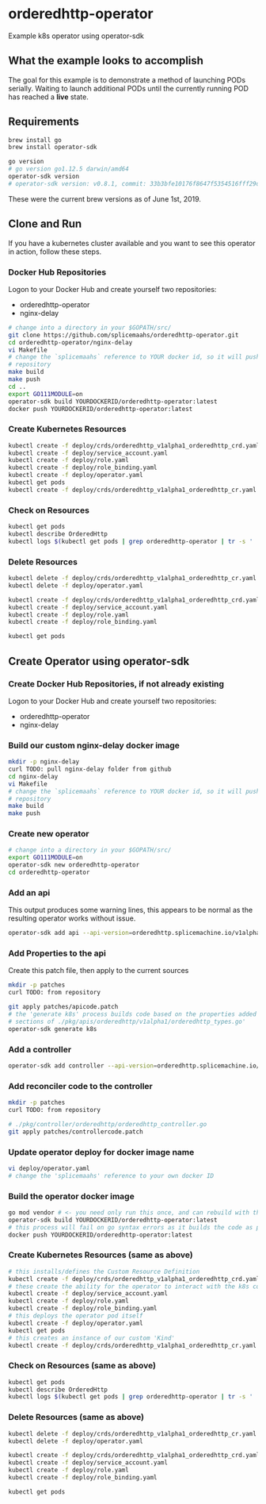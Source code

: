 # orderedhttp-operator

Example k8s operator using operator-sdk

## What the example looks to accomplish

The goal for this example is to demonstrate a method of launching PODs serially.  Waiting to launch
additional PODs until the currently running POD has reached a **live** state.

## Requirements

```bash
brew install go
brew install operator-sdk

go version
# go version go1.12.5 darwin/amd64
operator-sdk version
# operator-sdk version: v0.8.1, commit: 33b3bfe10176f8647f5354516fff29dea42b6342
```

These were the current brew versions as of June 1st, 2019.

## Clone and Run

If you have a kubernetes cluster available and you want to see this operator in action, follow these
steps.

### Docker Hub Repositories

Logon to your Docker Hub and create yourself two repositories:

- orderedhttp-operator
- nginx-delay

```bash
# change into a directory in your $GOPATH/src/
git clone https://github.com/splicemaahs/orderedhttp-operator.git
cd orderedhttp-operator/nginx-delay
vi Makefile
# change the `splicemaahs` reference to YOUR docker id, so it will push to your newly created
# repository
make build
make push
cd ..
export GO111MODULE=on
operator-sdk build YOURDOCKERID/orderedhttp-operator:latest
docker push YOURDOCKERID/orderedhttp-operator:latest
```

### Create Kubernetes Resources

```bash
kubectl create -f deploy/crds/orderedhttp_v1alpha1_orderedhttp_crd.yaml
kubectl create -f deploy/service_account.yaml
kubectl create -f deploy/role.yaml
kubectl create -f deploy/role_binding.yaml
kubectl create -f deploy/operator.yaml
kubectl get pods
kubectl create -f deploy/crds/orderedhttp_v1alpha1_orderedhttp_cr.yaml
```

### Check on Resources

```bash
kubectl get pods
kubectl describe OrderedHttp
kubectl logs $(kubectl get pods | grep orderedhttp-operator | tr -s ' ' | cut -d' ' -f1)
```

### Delete Resources

```bash
kubectl delete -f deploy/crds/orderedhttp_v1alpha1_orderedhttp_cr.yaml
kubectl delete -f deploy/operator.yaml

kubectl create -f deploy/crds/orderedhttp_v1alpha1_orderedhttp_crd.yaml
kubectl create -f deploy/service_account.yaml
kubectl create -f deploy/role.yaml
kubectl create -f deploy/role_binding.yaml

kubectl get pods
```

## Create Operator using operator-sdk

### Create Docker Hub Repositories, if not already existing

Logon to your Docker Hub and create yourself two repositories:

- orderedhttp-operator
- nginx-delay

### Build our custom nginx-delay docker image

```bash
mkdir -p nginx-delay
curl TODO: pull nginx-delay folder from github
cd nginx-delay
vi Makefile
# change the `splicemaahs` reference to YOUR docker id, so it will push to your newly created
# repository
make build
make push
```

### Create new operator

```bash
# change into a directory in your $GOPATH/src/
export GO111MODULE=on
operator-sdk new orderedhttp-operator
cd orderedhttp-operator
```

### Add an api

This output produces some warning lines, this appears to be normal as the resulting operator works without issue.

```bash
operator-sdk add api --api-version=orderedhttp.splicemachine.io/v1alpha1 --kind=OrderedHttp
```

### Add Properties to the api

Create this patch file, then apply to the current sources

```bash
mkdir -p patches
curl TODO: from repository
```

```bash
git apply patches/apicode.patch
# the 'generate k8s' process builds code based on the properties added to the Spec and Status
# sections of ./pkg/apis/orderedhttp/v1alpha1/orderedhttp_types.go'
operator-sdk generate k8s
```

### Add a controller

```bash
operator-sdk add controller --api-version=orderedhttp.splicemachine.io/v1alpha1 --kind=OrderedHttp
```

### Add reconciler code to the controller

```bash
mkdir -p patches
curl TODO: from repository
```

```bash
# ./pkg/controller/orderedhttp/orderedhttp_controller.go
git apply patches/controllercode.patch
```

### Update operator deploy for docker image name

```bash
vi deploy/operator.yaml
# change the 'splicemaahs' reference to your own docker ID
```

### Build the operator docker image

```bash
go mod vendor # <- you need only run this once, and can rebuild with the 'build' command
operator-sdk build YOURDOCKERID/orderedhttp-operator:latest
# this process will fail on go syntax errors as it builds the code as part of the docker image build.
docker push YOURDOCKERID/orderedhttp-operator:latest
```

### Create Kubernetes Resources (same as above)

```bash
# this installs/defines the Custom Resource Definition
kubectl create -f deploy/crds/orderedhttp_v1alpha1_orderedhttp_crd.yaml
# these create the ability for the operator to interact with the k8s controller
kubectl create -f deploy/service_account.yaml
kubectl create -f deploy/role.yaml
kubectl create -f deploy/role_binding.yaml
# this deploys the operator pod itself
kubectl create -f deploy/operator.yaml
kubectl get pods
# this creates an instance of our custom 'Kind'
kubectl create -f deploy/crds/orderedhttp_v1alpha1_orderedhttp_cr.yaml
```

### Check on Resources (same as above)

```bash
kubectl get pods
kubectl describe OrderedHttp
kubectl logs $(kubectl get pods | grep orderedhttp-operator | tr -s ' ' | cut -d' ' -f1)
```

### Delete Resources (same as above)

```bash
kubectl delete -f deploy/crds/orderedhttp_v1alpha1_orderedhttp_cr.yaml
kubectl delete -f deploy/operator.yaml

kubectl create -f deploy/crds/orderedhttp_v1alpha1_orderedhttp_crd.yaml
kubectl create -f deploy/service_account.yaml
kubectl create -f deploy/role.yaml
kubectl create -f deploy/role_binding.yaml

kubectl get pods
```
